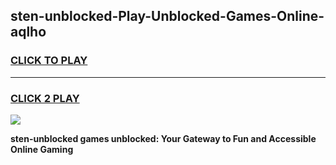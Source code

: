 
## sten-unblocked-Play-Unblocked-Games-Online-aqlho
<h3>
<a href="https://premium76.site?title=sten-unblocked&ref=25A">CLICK TO PLAY</a></h3>
<hr>

<h3>
<a href="https://premium76.site?title=sten-unblocked&ref=25A">CLICK 2 PLAY</a>
  
</h3>

<a href="https://premium76.site?title=sten-unblocked&ref=25A"><img src="https://clearcache.store/games.png"></a>


**sten-unblocked games unblocked: Your Gateway to Fun and Accessible Online Gaming**
